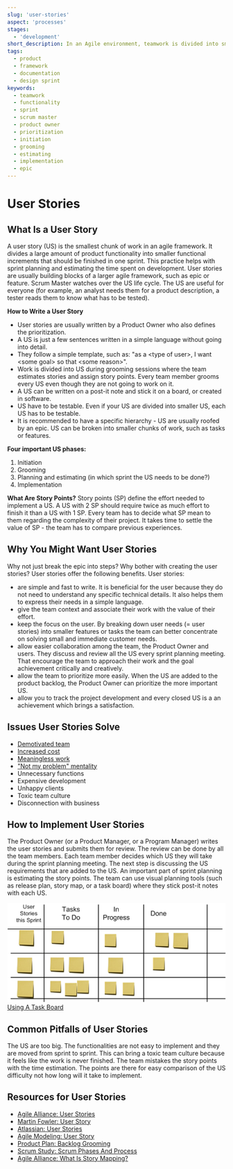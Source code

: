 ```yaml
---
slug: 'user-stories'
aspect: 'processes'
stages:
  - 'development'
short_description: In an Agile environment, teamwork is divided into small pieces called user stories. It helps with sprint planning. They are written in a basic language.
tags:
  - product
  - framework
  - documentation
  - design sprint
keywords:
  - teamwork
  - functionality
  - sprint
  - scrum master
  - product owner
  - prioritization
  - initiation
  - grooming
  - estimating
  - implementation
  - epic
---
```


# User Stories

## What Is a User Story

A user story (US) is the smallest chunk of work in an agile framework. It divides a large amount of product functionality into smaller functional increments that should be finished in one sprint. This practice helps with sprint planning and estimating the time spent on development. User stories are usually building blocks of a larger agile framework, such as epic or feature. Scrum Master watches over the US life cycle. The US are useful for everyone (for example, an analyst needs them for a product description, a tester reads them to know what has to be tested).

**How to Write a User Story**

- User stories are usually written by a Product Owner who also defines the prioritization.
- A US is just a few sentences written in a simple language without going into detail.
- They follow a simple template, such as: "as a \<type of user\>, I want \<some goal\> so that \<some reason\>".
- Work is divided into US during grooming sessions where the team estimates stories and assign story points. Every team member grooms every US even though they are not going to work on it.
- A US can be written on a post-it note and stick it on a board, or created in software.
- US have to be testable. Even if your US are divided into smaller US, each US has to be testable.
- It is recommended to have a specific hierarchy - US are usually roofed by an epic. US can be broken into smaller chunks of work, such as tasks or features.

**Four important US phases:**

1. Initiation
2. Grooming
3. Planning and estimating (in which sprint the US needs to be done?)
4. Implementation

**What Are Story Points?**
Story points (SP) define the effort needed to implement a US. A US with 2 SP should require twice as much effort to finish it than a US with 1 SP. Every team has to decide what SP mean to them regarding the complexity of their project. It takes time to settle the value of SP - the team has to compare previous experiences.

## Why You Might Want User Stories

Why not just break the epic into steps? Why bother with creating the user stories? User stories offer the following benefits. User stories:

- are simple and fast to write. It is beneficial for the user because they do not need to understand any specific technical details. It also helps them to express their needs in a simple language.
- give the team context and associate their work with the value of their effort.
- keep the focus on the user. By breaking down user needs (= user stories) into smaller features or tasks the team can better concentrate on solving small and immediate customer needs.
- allow easier collaboration among the team, the Product Owner and users. They discuss and review all the US every sprint planning meeting. That encourage the team to approach their work and the goal achievement critically and creatively.
- allow the team to prioritize more easily. When the US are added to the product backlog, the Product Owner can prioritize the more important US.
- allow you to track the project development and every closed US is a an achievement which brings a satisfaction.

## Issues User Stories Solve

- [Demotivated team](/issues/demotivated-team)
- [Increased cost](/issues/increased-cost)
- [Meaningless work](/issues/meaningless-work)
- ["Not my problem" mentality](/issues/not-my-problem-mentality)
- Unnecessary functions
- Expensive development
- Unhappy clients
- Toxic team culture
- Disconnection with business

## How to Implement User Stories

The Product Owner (or a Product Manager, or a Program Manager) writes the user stories and submits them for review. The review can be done by all the team members. Each team member decides which US they will take during the sprint planning meeting. The next step is discussing the US requirements that are added to the US. An important part of sprint planning is estimating the story points.
The team can use visual planning tools (such as release plan, story map, or a task board) where they stick post-it notes with each US.

![Using A Task Board](/files/user_stories.png)
[Using A Task Board](https://www.inflectra.com/ideas/topic/using-a-task-board.aspx)

## Common Pitfalls of User Stories

The US are too big. The functionalities are not easy to implement and they are moved from sprint to sprint. This can bring a toxic team culture because it feels like the work is never finished.
The team mistakes the story points with the time estimation. The points are there for easy comparison of the US difficulty not how long will it take to implement.

## Resources for User Stories

- [Agile Alliance: User Stories](https://www.agilealliance.org/glossary/user-stories/)
- [Martin Fowler: User Story](https://martinfowler.com/bliki/UserStory.html)
- [Atlassian: User Stories](https://www.atlassian.com/agile/project-management/user-stories)
- [Agile Modeling: User Story](http://www.agilemodeling.com/artifacts/userStory.htm)
- [Product Plan: Backlog Grooming](https://www.productplan.com/glossary/backlog-grooming/)
- [Scrum Study: Scrum Phases And Process](https://www.scrumstudy.com/whyscrum/scrum-phases-and-processes)
- [Agile Alliance: What Is Story Mapping?](https://www.agilealliance.org/glossary/storymap/)
